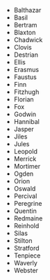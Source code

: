 
* Balthazar
* Basil
* Bertram
* Blaxton
* Chadwick
* Clovis
* Destrian
* Ellis
* Erasmus
* Faustus
* Finn
* Fitzhugh
* Florian
* Fox
* Godwin
* Hannibal
* Jasper
* Jiles
* Jules
* Leopold
* Merrick
* Mortimer
* Ogden
* Orion
* Oswald
* Percival
* Peregrine
* Quentin
* Redmaine
* Reinhold
* Silas
* Stilton
* Stratford
* Tenpiece
* Waverly
* Webster